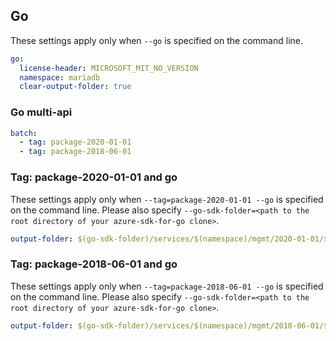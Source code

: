 ## Go

These settings apply only when `--go` is specified on the command line.

``` yaml $(go)
go:
  license-header: MICROSOFT_MIT_NO_VERSION
  namespace: mariadb
  clear-output-folder: true
```

### Go multi-api

``` yaml $(go) && $(multiapi)
batch:
  - tag: package-2020-01-01
  - tag: package-2018-06-01
```

### Tag: package-2020-01-01 and go 

These settings apply only when `--tag=package-2020-01-01 --go` is specified on the command line. 
Please also specify `--go-sdk-folder=<path to the root directory of your azure-sdk-for-go clone>`. 

``` yaml $(tag) == 'package-2020-01-01' && $(go) 
output-folder: $(go-sdk-folder)/services/$(namespace)/mgmt/2020-01-01/$(namespace)
```

### Tag: package-2018-06-01 and go 

These settings apply only when `--tag=package-2018-06-01 --go` is specified on the command line. 
Please also specify `--go-sdk-folder=<path to the root directory of your azure-sdk-for-go clone>`. 

``` yaml $(tag) == 'package-2018-06-01' && $(go) 
output-folder: $(go-sdk-folder)/services/$(namespace)/mgmt/2018-06-01/$(namespace)
```
